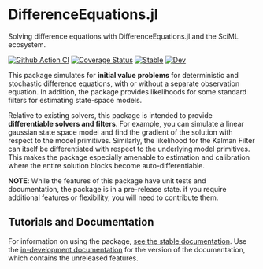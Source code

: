# DifferenceEquations.jl
Solving difference equations with DifferenceEquations.jl and the SciML ecosystem.

[![Github Action CI](https://github.com/SciML/DifferenceEquations.jl/workflows/CI/badge.svg)](https://github.com/SciML/DifferenceEquations.jl/actions)
[![Coverage Status](https://coveralls.io/repos/github/SciML/DifferenceEquations.jl/badge.svg?branch=main)](https://coveralls.io/github/SciML/DifferenceEquations.jl?branch=main)
[![Stable](https://img.shields.io/badge/docs-stable-blue.svg)](https://SciML.github.io/DifferenceEquations.jl/stable)
[![Dev](https://img.shields.io/badge/docs-dev-blue.svg)](https://SciML.github.io/DifferenceEquations.jl/dev)


This package simulates for **initial value problems** for deterministic and stochastic difference equations, with or without a separate observation equation.  In addition, the package provides likelihoods for some standard filters for estimating state-space models.

Relative to existing solvers, this package is intended to provide **differentiable solvers and filters**.  For example, you can simulate a linear gaussian state space model and find the gradient of the solution with respect to the model primitives.  Similarly, the likelihood for the Kalman Filter can itself be differentiated with respect to the underlying model primitives.  This makes the package especially amenable to estimation and calibration where the entire solution blocks become auto-differentiable.

**NOTE**: While the features of this package have unit tests and documentation, the package is in a pre-release state.  if you require additional features or flexibility, you will need to contribute them.

## Tutorials and Documentation

For information on using the package,
[see the stable documentation](https://sciml.github.io/DifferenceEquations.jl/stable/). Use the
[in-development documentation](https://sciml.github.io/DifferenceEquations.jl/dev/) for the version of
the documentation, which contains the unreleased features.